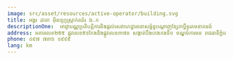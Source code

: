 ```yaml
---
image: src/asset/resources/active-operator/building.svg
title: អង្គរ ដាតា អ៊ិនហ្វ្រេស្រ្តាក់ឈ័រ ឯ.ក
descriptionOne:  អាជ្ញាបណ្ណប្រតិបត្តិការនិងផ្តល់សេវាហេដ្ឋារចនាសម្ព័ន្ធបណ្តាញខ្សែកាប្លិ៍ទូរគមនាគមន៍
address: អគារលេខ២៥៥ ផ្លូវលេខ៥១កែងនិងផ្លូវលេខ៣៧០ សង្កាត់បឹងកេងកងទី១ ខណ្ឌចំការមន រាជធានីភ្នំពេញ
phone: ០៩៧ ៧៣៦ ១៩៩៩
lang: km
---
```

